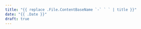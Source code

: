 ```yaml
---
title: "{{ replace .File.ContentBaseName `-` ` ` | title }}"
date: "{{ .Date }}"
draft: true
---
```

